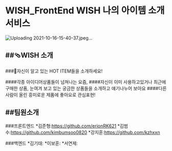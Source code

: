 # WISH_FrontEnd WISH 나의 아이템 소개 서비스


![Uploading 2021-10-16-15-40-37.jpeg…](https://s3.ap-northeast-2.amazonaws.com/erionrookie.shop/wish1.f1085eea.jpg)



##🩴WISH 소개
-----

###🎁자신이 알고 있는 HOT ITEM들을 소개하세요!

####각종 아이디어상품들이 넘쳐나는 요즘, 
####자신이 이미 사용하고있거나 최근에 구매한 상품, 눈여겨 보고 있는 궁금한 상품들을 소개하고 얘기나누어 보아요 
####다른 사람이 올린 흥미로운 제품에 좋아요로 관심표현!


##팀원소개
-------------
###프론트엔드
*김준형:https://github.com/erionRK621
*김범수:https://github.com/kimbumsoo0820
*강지훈:https://github.com/kzhxxn


###백엔드
*김기태:
*이보훈:
*서연제:
